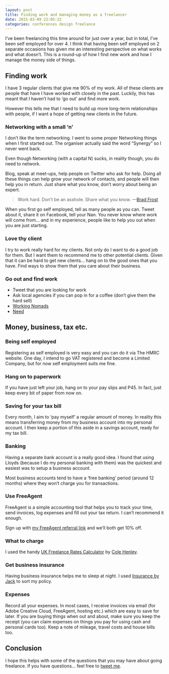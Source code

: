 ```yaml
---
layout: post
title: Finding work and managing money as a freelancer
date: 2015-03-09 22:05:22
categories: conferences design freelance
---
```


I’ve been freelancing this time around for just over a year, but in total, I’ve been self employed for over 4. I think that having been self employed on 2 separate occasions has given me an interesting perspective on what works and what doesn’t. This is a round-up of how I find new work and how I manage the money side of things.

<!--more-->

## Finding work

I have 3 regular clients that give me 90% of my work. All of these clients are people that have I have worked with closely in the past. Luckily, this has meant that I haven’t had to ‘go out’ and find more work.

However this tells me that I need to build up more long-term relationships with people, if I want a hope of getting new clients in the future.

### Networking with a small ‘n’

I don’t like the term networking. I went to some proper Networking things when I first started out. The organiser actually said the word “Synergy” so I never went back.

Even though Networking (with a capital N) sucks, in reality though, you do need to network.

Blog, speak at meet-ups, help people on Twitter who ask for help. Doing all these things can help grow your network of contacts, and people will then help you in return. Just share what you know, don’t worry about being an expert.

> Work hard. Don’t be an asshole. Share what you know.
> —[Brad Frost][1]

When you first go self employed, tell as many people as you can. Tweet about it, share it on Facebook, tell your Nan. You never know where work will come from… and in my experience, people like to help you out when you are just starting.

### Love thy client

I try to work really hard for my clients. Not only do I want to do a good job for them. But I want them to recommend me to other potential clients. Given that it can be hard to get new clients… hang on to the good ones that you have. Find ways to show them that you care about their business.

### Go out and find work

  * Tweet that you are looking for work
  * Ask local agencies if you can pop in for a coffee (don’t give them the hard sell)
  * [Working Nomads][2]
  * [Need][3]

## Money, business, tax etc.

### Being self employed

Registering as self employed is very easy and you can do it via The HMRC website. One day, I intend to go VAT registered and become a Limited Company, but for now self employment suits me fine.

### Hang on to paperwork

If you have just left your job, hang on to your pay slips and P45. In fact, just keep every bit of paper from now on.

### Saving for your tax bill

Every month, I aim to ‘pay myself’ a regular amount of money. In reality this means transferring money from my business account into my personal account. I then keep a portion of this aside in a savings account, ready for my tax bill.

### Banking

Having a separate bank account is a really good idea. I found that using Lloyds (because I do my personal banking with them) was the quickest and easiest was to setup a business account.

Most business accounts tend to have a ‘free banking’ period (around 12 months) where they won’t charge you for transactions.

### Use FreeAgent

FreeAgent is a simple accounting tool that helps you to track your time, send invoices, log expenses and fill out your tax return. I can’t recommend it enough.

Sign up with [my FreeAgent referral link][4] and we’ll both get 10% off.

### What to charge

I used the handy [UK Freelance Rates Calculator][5] by [Cole Henley][6].

### Get business insurance

Having business insurance helps me to sleep at night. I used [Insurance by Jack][7] to sort my policy.

### Expenses

Record all your expenses. In most cases, I receive invoices via email (for Adobe Creative Cloud, FreeAgent, hosting etc.) which are easy to save for later. If you are buying things when out and about, make sure you keep the receipt (you can claim expenses on things you pay for using cash and personal cards too). Keep a note of mileage, travel costs and house bills too.

## Conclusion

I hope this helps with some of the questions that you may have about going freelance. If you have questions… feel free to [tweet me][8].

 [1]: https://twitter.com/brad_frost/status/450619808795885569 "Brad on Twitter"
 [2]: http://www.workingnomads.co "A curated list of remote jobs"
 [3]: https://needhq.com/ "Apply as a freelancer to receive job notifications"
 [4]: http://fre.ag/43iztqfq
 [5]: http://ournameismud.co.uk/fraq/
 [6]: https://twitter.com/cole007 "Cole on Twitter"
 [7]: http://insurancebyjack.co.uk/
 [8]: https://twitter.com/benjystanton "Benjy on Twitter"